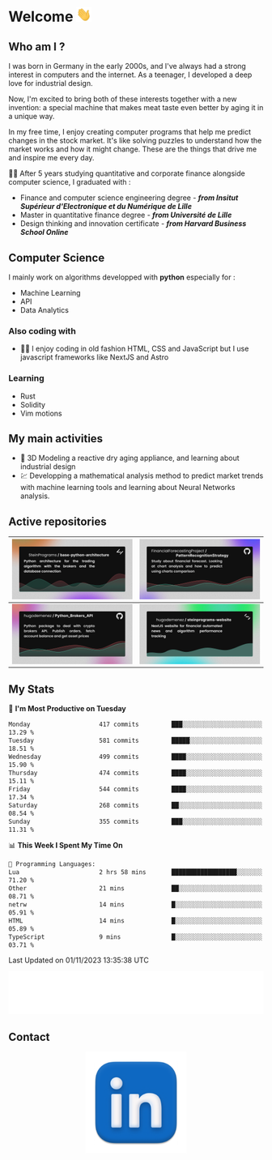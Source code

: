 # Welcome <img src="assets/hello.gif" width="30px"/>

## Who am I ?

I was born in Germany in the early 2000s, and I've always had a strong interest in computers and the internet. As a teenager, I developed a deep love for industrial design.

Now, I'm excited to bring both of these interests together with a new invention: a special machine that makes meat taste even better by aging it in a unique way.

In my free time, I enjoy creating computer programs that help me predict changes in the stock market. It's like solving puzzles to understand how the market works and how it might change. These are the things that drive me and inspire me every day.

:man_student: After 5 years studying quantitative and corporate finance alongside computer science, I graduated with :
* Finance and computer science engineering degree - ***from Insitut Supérieur d'Electronique et du Numérique de Lille***
* Master in quantitative finance degree - ***from Université de Lille***
* Design thinking and innovation certificate - ***from Harvard Business School Online***

## Computer Science

I mainly work on algorithms developped with **python** especially for :

* Machine Learning
* API
* Data Analytics

### Also coding with

* :man_technologist: I enjoy coding in old fashion HTML, CSS and JavaScript but I use javascript frameworks like NextJS and Astro

### Learning

* Rust
* Solidity
* Vim motions

## My main activities

* :rocket: 3D Modeling a reactive dry aging appliance, and learning about industrial design
* :chart: Developping a mathematical analysis method to predict market trends with machine learning tools and learning about Neural Networks analysis.

## Active repositories

|[![Python Trading Algorithm](assets/base_python_architecture.png)](https://github.com/SteinPrograms/base-python-architecture)|[![Quantitative Prediction](assets/pattern_recognition_strategy.png)](https://github.com/FinancialForecastingProject/PatternRecognitionStrategy.git)|
| ------------- | ------------- |
|[![Broker SDK](assets/python_brokers_api.png)](https://github.com/hugodemenez/Python_Brokers_API)|[![NextJS Website](assets/steinprograms-website.png)](https://github.com/hugodemenez/steinprograms-website)|

## My Stats

<!--START_SECTION:waka-->
📅 **I'm Most Productive on Tuesday** 

```text
Monday                   417 commits         ███░░░░░░░░░░░░░░░░░░░░░░   13.29 % 
Tuesday                  581 commits         █████░░░░░░░░░░░░░░░░░░░░   18.51 % 
Wednesday                499 commits         ████░░░░░░░░░░░░░░░░░░░░░   15.90 % 
Thursday                 474 commits         ████░░░░░░░░░░░░░░░░░░░░░   15.11 % 
Friday                   544 commits         ████░░░░░░░░░░░░░░░░░░░░░   17.34 % 
Saturday                 268 commits         ██░░░░░░░░░░░░░░░░░░░░░░░   08.54 % 
Sunday                   355 commits         ███░░░░░░░░░░░░░░░░░░░░░░   11.31 % 
```


📊 **This Week I Spent My Time On** 

```text
💬 Programming Languages: 
Lua                      2 hrs 58 mins       ██████████████████░░░░░░░   71.20 % 
Other                    21 mins             ██░░░░░░░░░░░░░░░░░░░░░░░   08.71 % 
netrw                    14 mins             █░░░░░░░░░░░░░░░░░░░░░░░░   05.91 % 
HTML                     14 mins             █░░░░░░░░░░░░░░░░░░░░░░░░   05.89 % 
TypeScript               9 mins              █░░░░░░░░░░░░░░░░░░░░░░░░   03.71 % 
```


 Last Updated on 01/11/2023 13:35:38 UTC
<!--END_SECTION:waka-->

<p align=center>
<img src="metrics.plugin.wakatime.svg" alt="Metrics">
</p>

## Contact

<p align=center >
<a href="https://www.linkedin.com/in/hugo-demenez/">
<picture>
  <source media="(prefers-color-scheme: dark)" srcset="assets/linkedin_light.png">
  <img height="200px" width="200px" alt="Linkedin link" src="assets/linkedin.png">
</picture>
</a>
</p>
